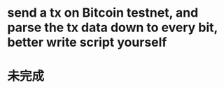 # send a tx on Bitcoin testnet, and parse the tx data down to every bit, better write script yourself  
# 未完成  
